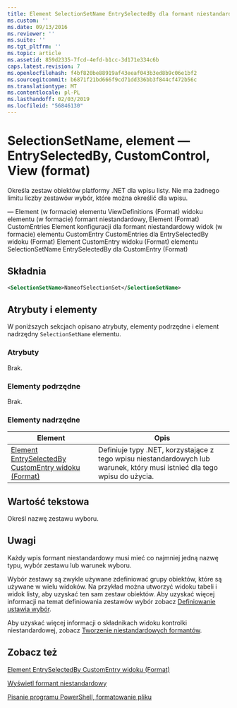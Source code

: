 ```yaml
---
title: Element SelectionSetName EntrySelectedBy dla formant niestandardowy dla widoku (Format) | Dokumentacja firmy Microsoft
ms.custom: ''
ms.date: 09/13/2016
ms.reviewer: ''
ms.suite: ''
ms.tgt_pltfrm: ''
ms.topic: article
ms.assetid: 859d2335-7fcd-4efd-b1cc-3d171e334c6b
caps.latest.revision: 7
ms.openlocfilehash: f4bf820be88919af43eeaf043b3ed8b9c06e1bf2
ms.sourcegitcommit: b6871f21bd666f9cd71dd336bb3f844cf472b56c
ms.translationtype: MT
ms.contentlocale: pl-PL
ms.lasthandoff: 02/03/2019
ms.locfileid: "56846130"
---
```

# <a name="selectionsetname-element-for-entryselectedby-for-customcontrol-for-view-format"></a>SelectionSetName, element — EntrySelectedBy, CustomControl, View (format)

Określa zestaw obiektów platformy .NET dla wpisu listy. Nie ma żadnego limitu liczby zestawów wybór, które można określić dla wpisu.

— Element (w formacie) elementu ViewDefinitions (Format) widoku elementu (w formacie) formant niestandardowy, Element (Format) CustomEntries Element konfiguracji dla formant niestandardowy widok (w formacie) elementu CustomEntry CustomEntries dla EntrySelectedBy widoku (Format) Element CustomEntry widoku (Format) elementu SelectionSetName EntrySelectedBy dla CustomEntry (Format)

## <a name="syntax"></a>Składnia

```xml
<SelectionSetName>NameofSelectionSet</SelectionSetName>
```

## <a name="attributes-and-elements"></a>Atrybuty i elementy

W poniższych sekcjach opisano atrybuty, elementy podrzędne i element nadrzędny `SelectionSetName` elementu.

### <a name="attributes"></a>Atrybuty

Brak.

### <a name="child-elements"></a>Elementy podrzędne

Brak.

### <a name="parent-elements"></a>Elementy nadrzędne

|Element|Opis|
|-------------|-----------------|
|[Element EntrySelectedBy CustomEntry widoku (Format)](./entryselectedby-element-for-customentry-for-customcontrol-for-view-format.md)|Definiuje typy .NET, korzystające z tego wpisu niestandardowych lub warunek, który musi istnieć dla tego wpisu do użycia.|

## <a name="text-value"></a>Wartość tekstowa

Określ nazwę zestawu wyboru.

## <a name="remarks"></a>Uwagi

Każdy wpis formant niestandardowy musi mieć co najmniej jedną nazwę typu, wybór zestawu lub warunek wyboru.

Wybór zestawy są zwykle używane zdefiniować grupy obiektów, które są używane w wielu widoków. Na przykład można utworzyć widoku tabeli i widok listy, aby uzyskać ten sam zestaw obiektów. Aby uzyskać więcej informacji na temat definiowania zestawów wybór zobacz [Definiowanie ustawia wybór](./defining-selection-sets.md).

Aby uzyskać więcej informacji o składnikach widoku kontrolki niestandardowej, zobacz [Tworzenie niestandardowych formantów](./creating-custom-controls.md).

## <a name="see-also"></a>Zobacz też

[Element EntrySelectedBy CustomEntry widoku (Format)](./entryselectedby-element-for-customentry-for-customcontrol-for-view-format.md)

[Wyświetl formant niestandardowy](./creating-custom-controls.md)

[Pisanie programu PowerShell, formatowanie pliku](./writing-a-powershell-formatting-file.md)
